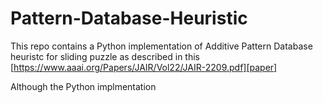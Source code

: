 # Pattern-Database-Heuristic
This repo contains a Python implementation of Additive Pattern Database heuristc for sliding puzzle as described in this [https://www.aaai.org/Papers/JAIR/Vol22/JAIR-2209.pdf][paper]


Although the Python implmentation
